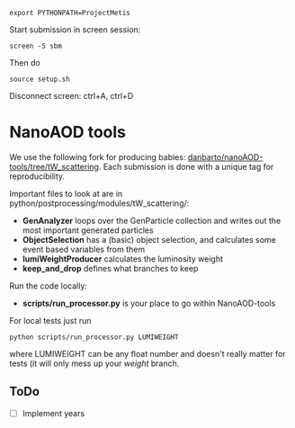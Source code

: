 ```
export PYTHONPATH=ProjectMetis
```


Start submission in screen session:
```
screen -S sbm
```
Then do
```
source setup.sh
```


Disconnect screen:
ctrl+A, ctrl+D


# NanoAOD tools

We use the following fork for producing babies: [danbarto/nanoAOD-tools/tree/tW_scattering](https://github.com/danbarto/nanoAOD-tools/tree/tW_scattering).
Each submission is done with a unique tag for reproducibility.

Important files to look at are in python/postprocessing/modules/tW_scattering/:
- **GenAnalyzer** loops over the GenParticle collection and writes out the most important generated particles
- **ObjectSelection** has a (basic) object selection, and calculates some event based variables from them
- **lumiWeightProducer** calculates the luminosity weight
- **keep_and_drop** defines what branches to keep

Run the code locally:
- **scripts/run_processor.py** is your place to go within NanoAOD-tools

For local tests just run
```==
python scripts/run_processor.py LUMIWEIGHT
```
where LUMIWEIGHT can be any float number and doesn't really matter for tests (it will only mess up your *weight* branch.

## ToDo
- [ ] Implement years
